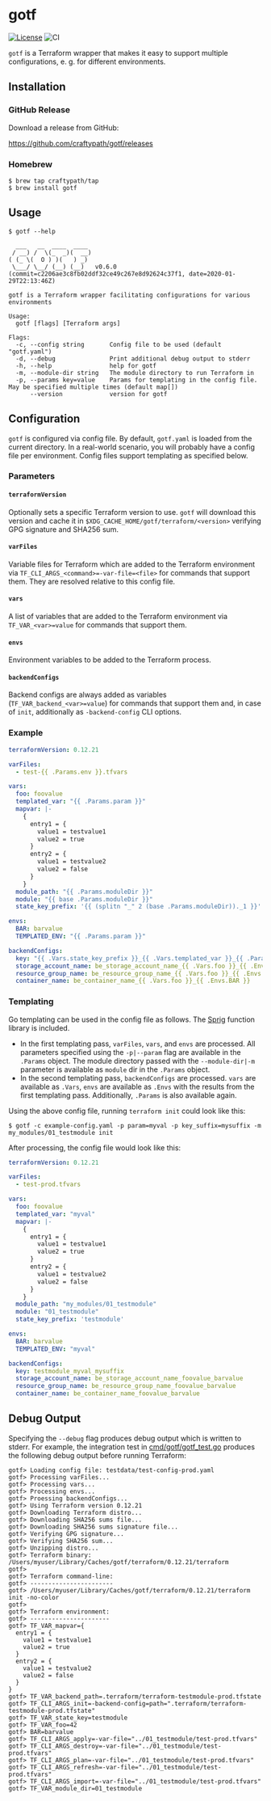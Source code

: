 # gotf

[![License](https://img.shields.io/badge/License-Apache%202.0-blue.svg)](https://opensource.org/licenses/Apache-2.0) ![CI](https://github.com/craftypath/gotf/workflows/CI/badge.svg?branch=master&event=push)

`gotf` is a Terraform wrapper that makes it easy to support multiple configurations, e. g. for different environments.

## Installation

### GitHub Release

Download a release from GitHub:

https://github.com/craftypath/gotf/releases

### Homebrew

```console
$ brew tap craftypath/tap
$ brew install gotf
```

## Usage

```console
$ gotf --help

  ___   __  ____  ____
 / __) /  \(_  _)(  __)
( (_ \(  O ) )(   ) _)
 \___/ \__/ (__) (__)   v0.6.0 (commit=c2206ae3c8fb02ddf32ce49c267e8d92624c37f1, date=2020-01-29T22:13:46Z)

gotf is a Terraform wrapper facilitating configurations for various environments

Usage:
  gotf [flags] [Terraform args]

Flags:
  -c, --config string       Config file to be used (default "gotf.yaml")
  -d, --debug               Print additional debug output to stderr
  -h, --help                help for gotf
  -m, --module-dir string   The module directory to run Terraform in
  -p, --params key=value    Params for templating in the config file. May be specified multiple times (default map[])
      --version             version for gotf
```

## Configuration

`gotf` is configured via config file.
By default, `gotf.yaml` is loaded from the current directory.
In a real-world scenario, you will probably have a config file per environment.
Config files support templating as specified below.

### Parameters

#### `terraformVersion`

Optionally sets a specific Terraform version to use.
`gotf` will download this version and cache it in `$XDG_CACHE_HOME/gotf/terraform/<version>` verifying GPG signature and SHA256 sum.

#### `varFiles`

Variable files for Terraform which are added to the Terraform environment via `TF_CLI_ARGS_<command>=-var-file=<file>` for commands that support them.
They are resolved relative to this config file.

#### `vars`

A list of variables that are added to the Terraform environment via `TF_VAR_<var>=value` for commands that support them.

#### `envs`

Environment variables to be added to the Terraform process.

#### `backendConfigs`

Backend configs are always added as variables (`TF_VAR_backend_<var>=value`) for commands that support them and, in case of `init`, additionally as `-backend-config` CLI options.

### Example

```yaml
terraformVersion: 0.12.21

varFiles:
  - test-{{ .Params.env }}.tfvars

vars:
  foo: foovalue
  templated_var: "{{ .Params.param }}"
  mapvar: |-
    {
      entry1 = {
        value1 = testvalue1
        value2 = true
      }
      entry2 = {
        value1 = testvalue2
        value2 = false
      }
    }
  module_path: "{{ .Params.moduleDir }}"
  module: "{{ base .Params.moduleDir }}"
  state_key_prefix: '{{ (splitn "_" 2 (base .Params.moduleDir))._1 }}'

envs:
  BAR: barvalue
  TEMPLATED_ENV: "{{ .Params.param }}"

backendConfigs:
  key: "{{ .Vars.state_key_prefix }}_{{ .Vars.templated_var }}_{{ .Params.key_suffix }}"
  storage_account_name: be_storage_account_name_{{ .Vars.foo }}_{{ .Envs.BAR }}
  resource_group_name: be_resource_group_name_{{ .Vars.foo }}_{{ .Envs.BAR }}
  container_name: be_container_name_{{ .Vars.foo }}_{{ .Envs.BAR }}
```

### Templating

Go templating can be used in the config file as follows.
The [Sprig](https://masterminds.github.io/sprig/) function library is included.

* In the first templating pass, `varFiles`, `vars`, and `envs` are processed.
  All parameters specified using the `-p|--param` flag are available in the `.Params` object.
  The module directory passed with the `--module-dir|-m` parameter is available as `module` dir in the `.Params` object.
* In the second templating pass, `backendConfigs` are processed.
  `vars` are available as `.Vars`, `envs` are available as `.Envs` with the results from the first templating pass.
  Additionally, `.Params` is also available again.

Using the above config file, running `terraform init` could look like this:

```console
$ gotf -c example-config.yaml -p param=myval -p key_suffix=mysuffix -m my_modules/01_testmodule init
```

After processing, the config file would look like this:

```yaml
terraformVersion: 0.12.21

varFiles:
  - test-prod.tfvars

vars:
  foo: foovalue
  templated_var: "myval"
  mapvar: |-
    {
      entry1 = {
        value1 = testvalue1
        value2 = true
      }
      entry2 = {
        value1 = testvalue2
        value2 = false
      }
    }
  module_path: "my_modules/01_testmodule"
  module: "01_testmodule"
  state_key_prefix: 'testmodule'

envs:
  BAR: barvalue
  TEMPLATED_ENV: "myval"

backendConfigs:
  key: testmodule_myval_mysuffix
  storage_account_name: be_storage_account_name_foovalue_barvalue
  resource_group_name: be_resource_group_name_foovalue_barvalue
  container_name: be_container_name_foovalue_barvalue
```

## Debug Output

Specifying the `--debug` flag produces debug output which is written to stderr.
For example, the integration test in [cmd/gotf/gotf_test.go](cmd/gotf/gotf_test.go) produces the following debug output before running Terraform:

```console
gotf> Loading config file: testdata/test-config-prod.yaml
gotf> Processing varFiles...
gotf> Processing vars...
gotf> Processing envs...
gotf> Proessing backendConfigs...
gotf> Using Terraform version 0.12.21
gotf> Downloading Terraform distro...
gotf> Downloading SHA256 sums file...
gotf> Downloading SHA256 sums signature file...
gotf> Verifying GPG signature...
gotf> Verifying SHA256 sum...
gotf> Unzipping distro...
gotf> Terraform binary: /Users/myuser/Library/Caches/gotf/terraform/0.12.21/terraform
gotf>
gotf> Terraform command-line:
gotf> -----------------------
gotf> /Users/myuser/Library/Caches/gotf/terraform/0.12.21/terraform init -no-color
gotf>
gotf> Terraform environment:
gotf> ----------------------
gotf> TF_VAR_mapvar={
  entry1 = {
    value1 = testvalue1
    value2 = true
  }
  entry2 = {
    value1 = testvalue2
    value2 = false
  }
}
gotf> TF_VAR_backend_path=.terraform/terraform-testmodule-prod.tfstate
gotf> TF_CLI_ARGS_init=-backend-config=path=".terraform/terraform-testmodule-prod.tfstate"
gotf> TF_VAR_state_key=testmodule
gotf> TF_VAR_foo=42
gotf> BAR=barvalue
gotf> TF_CLI_ARGS_apply=-var-file="../01_testmodule/test-prod.tfvars"
gotf> TF_CLI_ARGS_destroy=-var-file="../01_testmodule/test-prod.tfvars"
gotf> TF_CLI_ARGS_plan=-var-file="../01_testmodule/test-prod.tfvars"
gotf> TF_CLI_ARGS_refresh=-var-file="../01_testmodule/test-prod.tfvars"
gotf> TF_CLI_ARGS_import=-var-file="../01_testmodule/test-prod.tfvars"
gotf> TF_VAR_module_dir=01_testmodule
```
